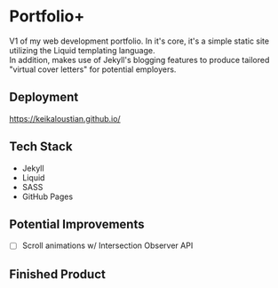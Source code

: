 # Portfolio+

V1 of my web development portfolio. In it's core, it's a simple static site utilizing the Liquid templating language.  
In addition, makes use of Jekyll's blogging features to produce tailored "virtual cover letters" for potential employers.

## Deployment

https://keikaloustian.github.io/

## Tech Stack

- Jekyll
- Liquid
- SASS
- GitHub Pages

## Potential Improvements
- [ ] Scroll animations w/ Intersection Observer API

## Finished Product
![]()
